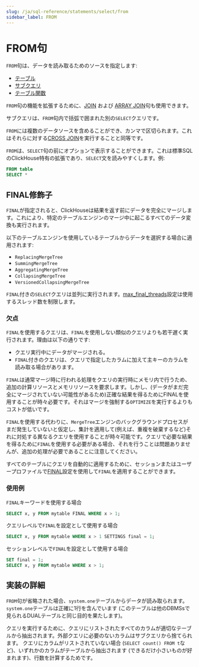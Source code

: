 ```yaml
---
slug: /ja/sql-reference/statements/select/from
sidebar_label: FROM
---
```


# FROM句

`FROM`句は、データを読み取るためのソースを指定します:

- [テーブル](/docs/ja/engines/table-engines/)
- [サブクエリ](../../../sql-reference/statements/select/index.md) 
- [テーブル関数](../../../sql-reference/table-functions/index.md#table-functions)

`FROM`句の機能を拡張するために、[JOIN](../../../sql-reference/statements/select/join.md) および [ARRAY JOIN](../../../sql-reference/statements/select/array-join.md)句も使用できます。

サブクエリは、`FROM`句内で括弧で囲まれた別の`SELECT`クエリです。

`FROM`には複数のデータソースを含めることができ、カンマで区切られます。これはそれらに対する[CROSS JOIN](../../../sql-reference/statements/select/join.md)を実行することと同等です。

`FROM`は、`SELECT`句の前にオプションで表示することができます。これは標準SQLのClickHouse特有の拡張であり、`SELECT`文を読みやすくします。例:

```sql
FROM table
SELECT *
```

## FINAL修飾子

`FINAL`が指定されると、ClickHouseは結果を返す前にデータを完全にマージします。これにより、特定のテーブルエンジンのマージ中に起こるすべてのデータ変換も実行されます。

以下のテーブルエンジンを使用しているテーブルからデータを選択する場合に適用されます:
- `ReplacingMergeTree`
- `SummingMergeTree`
- `AggregatingMergeTree`
- `CollapsingMergeTree`
- `VersionedCollapsingMergeTree`

`FINAL`付きの`SELECT`クエリは並列に実行されます。[max_final_threads](../../../operations/settings/settings.md#max-final-threads)設定は使用するスレッド数を制限します。

### 欠点

`FINAL`を使用するクエリは、`FINAL`を使用しない類似のクエリよりも若干遅く実行されます。理由は以下の通りです:

- クエリ実行中にデータがマージされる。
- `FINAL`付きのクエリは、クエリで指定したカラムに加えて主キーのカラムを読み取る場合があります。

`FINAL`は通常マージ時に行われる処理をクエリの実行時にメモリ内で行うため、追加の計算リソースとメモリリソースを要求します。しかし、(データがまだ完全にマージされていない可能性があるため)正確な結果を得るためにFINALを使用することが時々必要です。それはマージを強制する`OPTIMIZE`を実行するよりもコストが低いです。

`FINAL`を使用する代わりに、`MergeTree`エンジンのバックグラウンドプロセスがまだ発生していないと仮定し、集計を適用して(例えば、重複を破棄するなど)それに対処する異なるクエリを使用することが時々可能です。クエリで必要な結果を得るために`FINAL`を使用する必要がある場合、それを行うことは問題ありませんが、追加の処理が必要であることに注意してください。

すべてのテーブルにクエリを自動的に適用するために、セッションまたはユーザープロファイルで[FINAL](../../../operations/settings/settings.md#final)設定を使用して`FINAL`を適用することができます。

### 使用例

`FINAL`キーワードを使用する場合

```sql
SELECT x, y FROM mytable FINAL WHERE x > 1;
```

クエリレベルで`FINAL`を設定として使用する場合

```sql
SELECT x, y FROM mytable WHERE x > 1 SETTINGS final = 1;
```

セッションレベルで`FINAL`を設定として使用する場合

```sql
SET final = 1;
SELECT x, y FROM mytable WHERE x > 1;
```

## 実装の詳細

`FROM`句が省略された場合、`system.one`テーブルからデータが読み取られます。
`system.one`テーブルは正確に1行を含んでいます (このテーブルは他のDBMSsで見られるDUALテーブルと同じ目的を果たします)。

クエリを実行するために、クエリにリストされたすべてのカラムが適切なテーブルから抽出されます。外部クエリに必要のないカラムはサブクエリから捨てられます。
クエリにカラムがリストされていない場合 (`SELECT count() FROM t`など)、いずれかのカラムがテーブルから抽出されます (できるだけ小さいものが好まれます)、行数を計算するためです。
